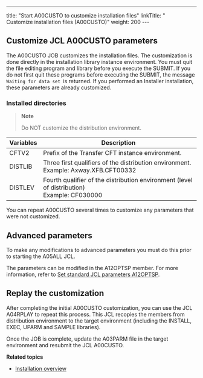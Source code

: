---
title: "Start A00CUSTO to customize installation files"
linkTitle: " Customize installation files (A00CUSTO)"
weight: 200
---<span id="Customizing JCL A00CUSTO parameters"></span><span id="kanchor76"></span>

## Customize JCL A00CUSTO parameters

The A00CUSTO JOB customizes the installation files. The customization is done directly in the installation library instance environment. You must quit the file editing program and library before you execute the SUBMIT. If you do not first quit these programs before executing the SUBMIT, the message `Waiting for data set `is returned. If you performed an Installer installation, these parameters are already customized.

### Installed directories

> **Note**
>
> Do NOT customize the distribution environment.


| Variables  | Description  |
| --- | --- |
| CFTV2 | Prefix of the Transfer CFT instance environment. |
| DISTLIB | Three first qualifiers of the distribution environment.<br/> Example: Axway.XFB.CFT00332 |
| DISTLEV | Fourth qualifier of the distribution environment (level of distribution)<br/> Example: CF030000 |


You can repeat A00CUSTO several times to customize any parameters that were not customized.

## Advanced parameters

To make any modifications to advanced parameters you must do this prior to starting the A05ALL JCL.

The parameters can be modified in the A12OPTSP member. For more information, refer to [Set standard JCL parameters A12OPTSP](../t_customize_instance_zos#Selectin).

## Replay the customization

After completing the initial A00CUSTO customization, you can use the JCL A04RPLAY to repeat this process. This JCL recopies the members from distribution environment to the target environment (including the INSTALL, EXEC, UPARM and SAMPLE libraries).

Once the JOB is complete, update the A03PARM file in the target environment and resubmit the JCL A00CUSTO.

****Related topics****

* [Installation overview]()

